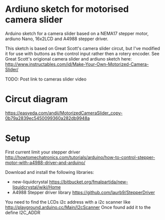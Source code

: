 # Ardiuno sketch for motorised camera slider
Arduino sketch for a camera slider based on a NEMA17 stepper motor, ardiuno Nano, 16x2LCD and A4988 stepper driver.

This sketch is based on Great Scott's camera slider circut, but I've modified it for use with buttons as the control input rather then a rotery encoder. See Great Scott's origional camera slider and ardiuno sketch here: http://www.instructables.com/id/Make-Your-Own-Motorized-Camera-Slider/

TODO: Post link to cameras slider video

# Circut diagram
https://easyeda.com/andii/MotorizedCameraSlider_copy-0b79a2839ec5450099360a282db9948a

# Setup
First current limit your stepper driver http://howtomechatronics.com/tutorials/arduino/how-to-control-stepper-motor-with-a4988-driver-and-arduino/

Download and install the following libraries:
* new-liquidcrystal https://bitbucket.org/fmalpartida/new-liquidcrystal/wiki/Home
* A4988 Stepper driver library https://github.com/laurb9/StepperDriver

You need to find the LCDs i2c address with a i2c scanner like http://playground.arduino.cc/Main/I2cScanner Once found add it to the 
  define I2C_ADDR <LCDs ADDRESS>
  

